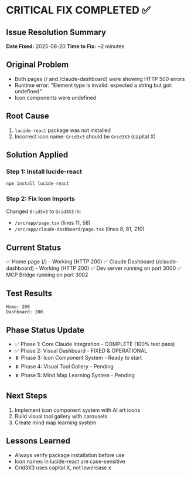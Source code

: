 # CRITICAL FIX COMPLETED ✅

## Issue Resolution Summary
**Date Fixed:** 2025-08-20
**Time to Fix:** ~2 minutes

## Original Problem
- Both pages (/ and /claude-dashboard) were showing HTTP 500 errors
- Runtime error: "Element type is invalid: expected a string but got: undefined"
- Icon components were undefined

## Root Cause
1. `lucide-react` package was not installed
2. Incorrect icon name: `Grid3x3` should be `Grid3X3` (capital X)

## Solution Applied

### Step 1: Install lucide-react
```bash
npm install lucide-react
```

### Step 2: Fix Icon Imports
Changed `Grid3x3` to `Grid3X3` in:
- `/src/app/page.tsx` (lines 11, 58)
- `/src/app/claude-dashboard/page.tsx` (lines 8, 81, 210)

## Current Status
✅ Home page (/) - Working (HTTP 200)
✅ Claude Dashboard (/claude-dashboard) - Working (HTTP 200)
✅ Dev server running on port 3000
✅ MCP Bridge running on port 3002

## Test Results
```
Home: 200
Dashboard: 200
```

## Phase Status Update
- ✅ Phase 1: Core Claude Integration - COMPLETE (100% test pass)
- ✅ Phase 2: Visual Dashboard - FIXED & OPERATIONAL
- ⏸️ Phase 3: Icon Component System - Ready to start
- ⏸️ Phase 4: Visual Tool Gallery - Pending
- ⏸️ Phase 5: Mind Map Learning System - Pending

## Next Steps
1. Implement icon component system with AI art icons
2. Build visual tool gallery with carousels
3. Create mind map learning system

## Lessons Learned
- Always verify package installation before use
- Icon names in lucide-react are case-sensitive
- Grid3X3 uses capital X, not lowercase x